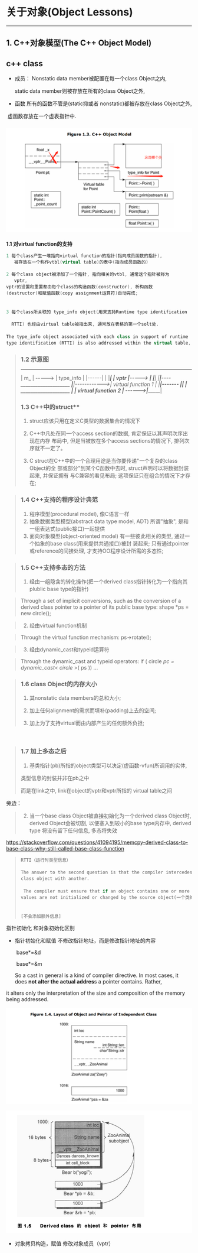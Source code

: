 # **关于对象(Object Lessons)** #
***

## **1. C++对象模型(The C++ Object Model)** ##
## c++ class 

- 成员：
  Nonstatic data member被配置在每一个class Object之内, 

  static data member则被存放在所有的class Object之外,

  

- 函数
  所有的函数不管是(static抑或者
  nonstatic)都被存放在class Object之外,

​       虚函数存放在一个虚表指针中.





### ![](../../images/微信图片_20190309124213.png)



**1.1 对virtual function的支持**



 ```c++
1 每个class产生一堆指向virtual function的指针(指向成员函数的指针),
    被存放在一个称作vtbl(virtual table)的表中(指向成员函数的)
     
2 每个class object被添加了一个指针, 指向相关的vtbl, 通常这个指针被称为
    vptr, 
vptr的设置和重置都由每个class的构造函数(constructor), 析构函数
(destructor)和赋值函数(copy assignment运算符)自动完成; 


 3 每个class所关联的 type_info object(用来支持Runtime type identification
  
   RTTI) 也经由virtual table被指出来, 通常放在表格的第一个solt处.
     
 The type_info object associated with each class in support of runtime
type identification (RTTI) is also addressed within the virtual table, usually within the table's first slot
 ```
> ### **1.2 示意图** ###
> ______                         ___________
> |  m_  |                -----> | type_info |
> |------|                |      |___________|
> | vptr |----->______    |
> |______|     |______|----          ____________________
>      |______|------------>| virtual function 1 |
>      |______|-------      |____________________|
>                    |       ____________________
>                    |      | virtual function 2 |
>                    ------>|____________________|
>
> ### 1.3 C++中的struct** ###
>
> 1) struct应该只用在定义C类型的数据集合的情况下
>
> 2) C++中凡处在同一个access section的数据, 肯定保证以其声明次序出现在内存
> 布局中, 但是当被放在多个access sections的情况下, 排列次序就不一定了。
>
> 3) C struct在C++中的一个合理用途是当你要传递"一个复杂的class Object的全
> 部或部分"到某个C函数中去时, struct声明可以将数据封装起来, 并保证拥有
> 与C兼容的看见布局; 
> 这项保证只在组合的情况下才存在;



> ### **1.4 C++支持的程序设计典范** ###
> 1) 程序模型(procedural model), 像C语言一样
> 2) 抽象数据类型模型(abstract data type model, ADT)
> 所谓"抽象", 是和一组表达式(public接口)一起提供
> 3) 面向对象模型(object-oriented model)
> 有一些彼此相关的类型, 通过一个抽象的base class(用来提供共通接口)被封
> 装起来;
> 只有通过pointer或reference的间接处理, 才支持OO程序设计所需的多态性;





> ### **1.5 C++支持多态的方法** ###
> 1) 经由一组隐含的转化操作(把一个derived class指针转化为一个指向其plublic
> base type的指针)

> Through a set of implicit conversions, such as the conversion of a derived class pointer to a pointer of
> its public base type:
> shape *ps = new circle(); 





> 2) 经由virtual function机制

> Through the virtual function mechanism:
> ps->rotate(); 





> 3) 经由dynamic_cast和typeid运算符

> Through the dynamic_cast and typeid operators:
> if ( circle *pc =
> dynamic_cast< circle* >( ps )) ... 





> ### **1.6 class Object的内存大小** ###
> 1) 其nonstatic data members的总和大小;
>
> 
>
> 2) 加上任何alignment的需求而填补(padding)上去的空间;
>
> 
>
> 3) 加上为了支持virtual而由内部产生的任何额外负担;

​    

> ### **1.7 加上多态之后** ###
>
> 
>
> 1) 基类指针(pb)所指的object类型可以决定(虚函数-vfun)所调用的实体, 
>
> 类型信息的封装并非在pb之中
>
> 而是在link之中, link在object的vptr和vptr所指的
> virtual table之间

旁边：

> 
>
> 2) 当一个base class Object被直接初始化为一个derived class Object时, 
> derived Object会被切割, 以便塞入到较小的base type内存中, derived type
> 将没有留下任何信息, 多态将失效

https://stackoverflow.com/questions/41094195/memcpy-derived-class-to-base-class-why-still-called-base-class-function

> ```c
> RTTI（运行时类型信息）
> 
> The answer to the second question is that the compiler intercedes in the initialization and assignment of one
> class object with another. 
>     
>  The compiler must ensure that if an object contains one or more vptrs, those vptr
> values are not initialized or changed by the source object(一个类的大小是不能被改变的的)
> 
> 
> [不会添加额外信息]
> ```



指针初始化 和对象初始化区别

- 指针初始化和赋值 不修改指针地址，而是修改指针地址的内容

  ​      base*=&d

  ​      base*=&m

  So a cast in general is a kind of compiler directive. In most cases, it does **not alter the actual addres**s a
pointer contains. Rather, 

it alters only the interpretation of the size and composition of the memory being
addressed. 

![](../../images/微信图片_20190309121715.png)

![](../../images\微信图片_20190309122351.png)

- 对象拷贝构造，赋值 修改对象成员（vptr）

